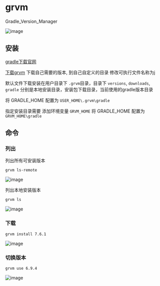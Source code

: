 # grvm
Gradle_Version_Manager

![image](https://user-images.githubusercontent.com/56473277/229162036-e5c44612-d358-47a3-8a56-b05e954b63a8.png)

## 安装
  [gradle下载官网](https://services.gradle.org/distributions/)

  [下载grvm](https://github.com/forget-the-bright/grvm/releases) 下载自己需要的版本, 到自己自定义的目录 修改可执行文件名称为j
  
  默认文件下载安装在用户目录下 ```.grvm```目录，目录下  ```versions```, ```downloads```, ```gradle```  分别是本地安装目录，安装包下载目录，当前使用的gradle版本目录 

  将 GRADLE_HOME 配置为 ```USER_HOME\.grvm\gradle```

  指定安装目录需要 添加环境变量 ```GRVM_HOME``` 将 GRADLE_HOME 配置为 ```GRVM_HOME\gradle```
## 命令

### 列出

列出所有可安装版本
```
grvm ls-remote
```
![image](https://user-images.githubusercontent.com/56473277/229162310-b2c66fdc-bd7f-4c56-bd12-c02586aedc27.png)



列出本地安装版本
```
grvm ls
```
![image](https://user-images.githubusercontent.com/56473277/229162099-a74e00df-38ea-432d-9871-5f31848bf1bc.png)

### 下载
```
grvm install 7.6.1
```
![image](https://user-images.githubusercontent.com/56473277/229162742-f8875d31-1977-47ac-9956-c45249144b80.png)


### 切换版本
```
grvm use 6.9.4
```
![image](https://user-images.githubusercontent.com/56473277/229162893-3f63ce42-8dd2-47ef-b1c3-eb3af9e37524.png)





